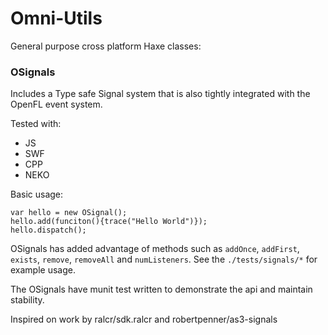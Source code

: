 Omni-Utils
==========

General purpose cross platform Haxe classes:

### OSignals

Includes a Type safe Signal system that is also tightly integrated with the OpenFL event system.

Tested with:

- JS
- SWF
- CPP
- NEKO

Basic usage:

```
var hello = new OSignal();
hello.add(funciton(){trace("Hello World")});
hello.dispatch();
```

OSignals has added advantage of methods such as `addOnce`, `addFirst`, `exists`, `remove`, `removeAll` and `numListeners`.
See the `./tests/signals/*` for example usage.

The OSignals have munit test written to demonstrate the api and maintain stability.

Inspired on work by ralcr/sdk.ralcr and robertpenner/as3-signals

